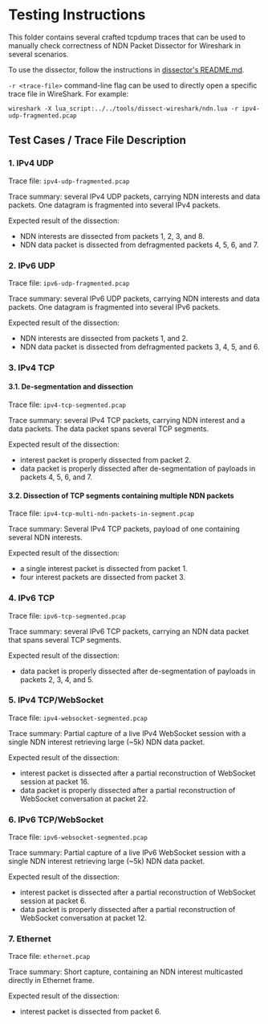 Testing Instructions
====================

This folder contains several crafted tcpdump traces that can be used to manually check
correctness of NDN Packet Dissector for Wireshark in several scenarios.

To use the dissector, follow the instructions in
[dissector's README.md](../../tools/dissect-wireshark/README.md).

`-r <trace-file>` command-line flag can be used to directly open a specific trace file in
WireShark.  For example:

    wireshark -X lua_script:../../tools/dissect-wireshark/ndn.lua -r ipv4-udp-fragmented.pcap

## Test Cases / Trace File Description

### 1. IPv4 UDP

Trace file: `ipv4-udp-fragmented.pcap`

Trace summary: several IPv4 UDP packets, carrying NDN interests and data packets. One
datagram is fragmented into several IPv4 packets.

Expected result of the dissection:

- NDN interests are dissected from packets 1, 2, 3, and 8.
- NDN data packet is dissected from defragmented packets 4, 5, 6, and 7.

### 2. IPv6 UDP

Trace file: `ipv6-udp-fragmented.pcap`

Trace summary: several IPv6 UDP packets, carrying NDN interests and data packets. One
datagram is fragmented into several IPv6 packets.

Expected result of the dissection:

- NDN interests are dissected from packets 1, and 2.
- NDN data packet is dissected from defragmented packets 3, 4, 5, and 6.

### 3. IPv4 TCP

#### 3.1. De-segmentation and dissection

  Trace file: `ipv4-tcp-segmented.pcap`

  Trace summary: several IPv4 TCP packets, carrying NDN interest and a data packets. The data
  packet spans several TCP segments.

  Expected result of the dissection:
  - interest packet is properly dissected from packet 2.
  - data packet is properly dissected after de-segmentation of payloads in packets 4, 5, 6, and 7.

#### 3.2. Dissection of TCP segments containing multiple NDN packets

  Trace file: `ipv4-tcp-multi-ndn-packets-in-segment.pcap`

  Trace summary: Several IPv4 TCP packets, payload of one containing several NDN interests.

  Expected result of the dissection:
  - a single interest packet is dissected from packet 1.
  - four interest packets are dissected from packet 3.

### 4. IPv6 TCP

Trace file: `ipv6-tcp-segmented.pcap`

Trace summary: several IPv6 TCP packets, carrying an NDN data packet that spans several
TCP segments.

Expected result of the dissection:
- data packet is properly dissected after de-segmentation of payloads in packets 2, 3, 4, and 5.

### 5. IPv4 TCP/WebSocket

Trace file: `ipv4-websocket-segmented.pcap`

Trace summary: Partial capture of a live IPv4 WebSocket session with a single NDN interest
retrieving large (~5k) NDN data packet.

Expected result of the dissection:
- interest packet is dissected after a partial reconstruction of WebSocket session at
  packet 16.
- data packet is properly dissected after a partial reconstruction of WebSocket
  conversation at packet 22.

### 6. IPv6 TCP/WebSocket

Trace file: `ipv6-websocket-segmented.pcap`

Trace summary: Partial capture of a live IPv6 WebSocket session with a single NDN interest
retrieving large (~5k) NDN data packet.

Expected result of the dissection:
- interest packet is dissected after a partial reconstruction of WebSocket session at
  packet 6.
- data packet is properly dissected after a partial reconstruction of WebSocket
  conversation at packet 12.

### 7. Ethernet

Trace file: `ethernet.pcap`

Trace summary: Short capture, containing an NDN interest multicasted directly in Ethernet frame.

Expected result of the dissection:
- interest packet is dissected from packet 6.
